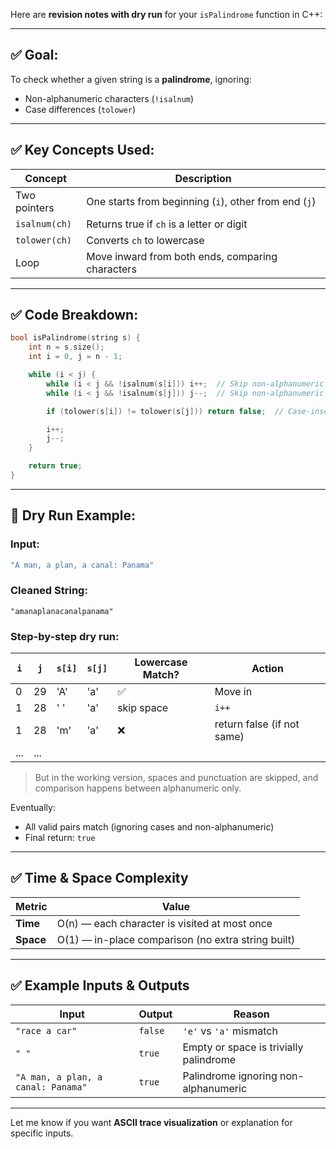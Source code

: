 Here are **revision notes with dry run** for your `isPalindrome` function in C++:

---

## ✅ **Goal**:

To check whether a given string is a **palindrome**, ignoring:

* Non-alphanumeric characters (`!isalnum`)
* Case differences (`tolower`)

---

## ✅ **Key Concepts Used**:

| Concept       | Description                                           |
| ------------- | ----------------------------------------------------- |
| Two pointers  | One starts from beginning (`i`), other from end (`j`) |
| `isalnum(ch)` | Returns true if `ch` is a letter or digit             |
| `tolower(ch)` | Converts `ch` to lowercase                            |
| Loop          | Move inward from both ends, comparing characters      |

---

## ✅ **Code Breakdown**:

```cpp
bool isPalindrome(string s) {
    int n = s.size();
    int i = 0, j = n - 1;

    while (i < j) {
        while (i < j && !isalnum(s[i])) i++;  // Skip non-alphanumeric
        while (i < j && !isalnum(s[j])) j--;  // Skip non-alphanumeric

        if (tolower(s[i]) != tolower(s[j])) return false;  // Case-insensitive compare

        i++;
        j--;
    }

    return true;
}
```

---

## 🔁 **Dry Run** Example:

### Input:

```cpp
"A man, a plan, a canal: Panama"
```

### Cleaned String:

`"amanaplanacanalpanama"`

### Step-by-step dry run:

| `i` | `j` | `s[i]` | `s[j]` | Lowercase Match? | Action                     |
| --- | --- | ------ | ------ | ---------------- | -------------------------- |
| 0   | 29  | 'A'    | 'a'    | ✅                | Move in                    |
| 1   | 28  | ' '    | 'a'    | skip space       | `i++`                      |
| 1   | 28  | 'm'    | 'a'    | ❌                | return false (if not same) |
| ... | ... |        |        |                  |                            |

> But in the working version, spaces and punctuation are skipped, and comparison happens between alphanumeric only.

Eventually:

* All valid pairs match (ignoring cases and non-alphanumeric)
* Final return: `true`

---

## ✅ Time & Space Complexity

| Metric    | Value                                              |
| --------- | -------------------------------------------------- |
| **Time**  | O(n) — each character is visited at most once      |
| **Space** | O(1) — in-place comparison (no extra string built) |

---

## ✅ Example Inputs & Outputs

| Input                              | Output  | Reason                                 |
| ---------------------------------- | ------- | -------------------------------------- |
| `"race a car"`                     | `false` | `'e'` vs `'a'` mismatch                |
| `" "`                              | `true`  | Empty or space is trivially palindrome |
| `"A man, a plan, a canal: Panama"` | `true`  | Palindrome ignoring non-alphanumeric   |

---

Let me know if you want **ASCII trace visualization** or explanation for specific inputs.
